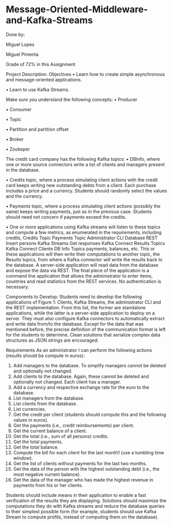 # Message-Oriented-Middleware-and-Kafka-Streams

Done by:

Miguel Lopes

Miguel Pimenta


Grade of 72% in this Assignment

Project Description:
Objectives
• Learn how to create simple asynchronous and message-oriented applications.

• Learn to use Kafka Streams.

Make sure you understand the following concepts:
• Producer

• Consumer

• Topic

• Partition and partition offset

• Broker

• Zookeper

The credit card company has the following Kafka topics:
• DBInfo, where one or more source connectors write a list of clients and managers
present in the database.

• Credits topic, where a process simulating client actions with the credit card keeps
writing new outstanding debts from a client. Each purchase includes a price and a
currency. Students should randomly select the values and the currency.

• Payments topic, where a process simulating client actions (possibly the same)
keeps writing payments, just as in the previous case. Students should need not
concern if payments exceed the credits.

• One or more applications using Kafka streams will listen to these topics and
compute a few metrics, as enumerated in the requirements, including credits,
Credits Topic
Payments Topic
Administrator CLI
Database
REST
Insert persons
Kafka
Streams
Get responses
Kafka
Connect
Results Topics
Kafka
Connect
Clients
DB Info Topics
payments, balances, etc. This or these applications will then write their
computations to another topic, the Results topics, from where a Kafka connector
will write the results back to the database.
A server-side application will read data from the database and expose the data via REST.
The final piece of the application is a command line application that allows the
administrator to enter items, countries and read statistics from the REST services. No
authentication is necessary.

Components to Develop:
Students need to develop the following applications of Figure 1: Clients, Kafka Streams,
the administrator CLI and the REST implementation. From this list, the former are standalone
applications, while the latter is a server-side application to deploy on a server. They
must also configure Kafka connectors to automatically extract and write data from/to the
database.
Except for the data that was mentioned before, the precise definition of the communication
format is left for the students to determine. Clean solutions that serialize complex data
structures as JSON strings are encouraged.

Requirements
As an administrator I can perform the following actions (results should be compute in
euros):
1. Add managers to the database. To simplify managers cannot be deleted and optionally
not changed.
2. Add clients to the database. Again, these cannot be deleted and optionally not changed.
Each client has a manager.
3. Add a currency and respective exchange rate for the euro to the database.
5. List managers from the database.
6. List clients from the database.
7. List currencies.
8. Get the credit per client (students should compute this and the following values in
euros).
8. Get the payments (i.e., credit reimbursements) per client.
9. Get the current balance of a client.
10. Get the total (i.e., sum of all persons) credits.
11. Get the total payments.
12. Get the total balance.
13. Compute the bill for each client for the last month1 (use a tumbling time window).
14. Get the list of clients without payments for the last two months.
15. Get the data of the person with the highest outstanding debt (i.e., the most negative
current balance).
16. Get the data of the manager who has made the highest revenue in payments from his
or her clients.

Students should include means in their application to enable a fast verification of the
results they are displaying. Solutions should maximize the computations they do with
Kafka streams and reduce the database queries to their simplest possible form (for
example, students should use Kafka Stream to compute profits, instead of computing them
on the database).
